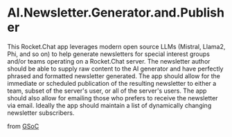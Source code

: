 # AI.Newsletter.Generator.and.Publisher

This Rocket.Chat app leverages modern open source LLMs (Mistral, Llama2, Phi, and so on) to help generate newsletters for special interest groups and/or teams operating on a Rocket.Chat server. The newsletter author should be able to supply raw content to the AI generator and have perfectly phrased and formatted newsletter generated. The app should allow for the immediate or scheduled publication of the resulting newsletter to either a team, subset of the server's user, or all of the server's users. The app should also allow for emailing those who prefers to receive the newsletter via email. Ideally the app should maintain a list of dynamically changing newsletter subscribers.

from [GSoC](https://summerofcode.withgoogle.com/programs/2024/projects/2H2oqjBC)
